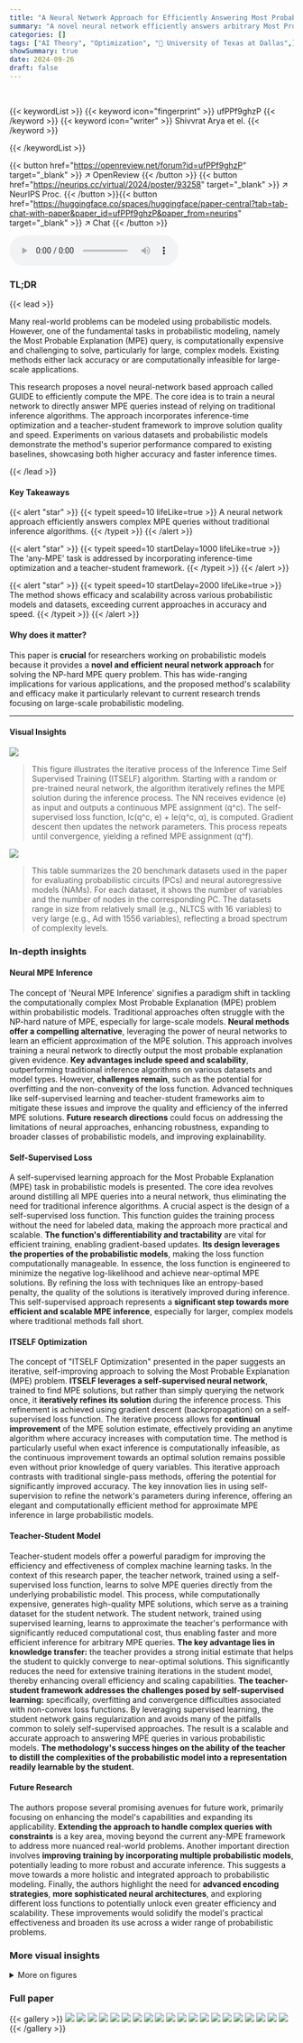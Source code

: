 ```yaml
---
title: "A Neural Network Approach for Efficiently Answering Most Probable Explanation Queries in Probabilistic Models"
summary: "A novel neural network efficiently answers arbitrary Most Probable Explanation (MPE) queries in large probabilistic models, eliminating the need for slow inference algorithms."
categories: []
tags: ["AI Theory", "Optimization", "🏢 University of Texas at Dallas",]
showSummary: true
date: 2024-09-26
draft: false
---
```


<br>

{{< keywordList >}}
{{< keyword icon="fingerprint" >}} ufPPf9ghzP {{< /keyword >}}
{{< keyword icon="writer" >}} Shivvrat Arya et el. {{< /keyword >}}
 
{{< /keywordList >}}

{{< button href="https://openreview.net/forum?id=ufPPf9ghzP" target="_blank" >}}
↗ OpenReview
{{< /button >}}
{{< button href="https://neurips.cc/virtual/2024/poster/93258" target="_blank" >}}
↗ NeurIPS Proc.
{{< /button >}}{{< button href="https://huggingface.co/spaces/huggingface/paper-central?tab=tab-chat-with-paper&paper_id=ufPPf9ghzP&paper_from=neurips" target="_blank" >}}
↗ Chat
{{< /button >}}



<audio controls>
    <source src="https://ai-paper-reviewer.com/ufPPf9ghzP/podcast.wav" type="audio/wav">
    Your browser does not support the audio element.
</audio>


### TL;DR


{{< lead >}}

Many real-world problems can be modeled using probabilistic models. However, one of the fundamental tasks in probabilistic modeling, namely the Most Probable Explanation (MPE) query, is computationally expensive and challenging to solve, particularly for large, complex models.  Existing methods either lack accuracy or are computationally infeasible for large-scale applications.

This research proposes a novel neural-network based approach called GUIDE to efficiently compute the MPE.  The core idea is to train a neural network to directly answer MPE queries instead of relying on traditional inference algorithms. The approach incorporates inference-time optimization and a teacher-student framework to improve solution quality and speed.  Experiments on various datasets and probabilistic models demonstrate the method's superior performance compared to existing baselines, showcasing both higher accuracy and faster inference times.

{{< /lead >}}


#### Key Takeaways

{{< alert "star" >}}
{{< typeit speed=10 lifeLike=true >}} A neural network approach efficiently answers complex MPE queries without traditional inference algorithms. {{< /typeit >}}
{{< /alert >}}

{{< alert "star" >}}
{{< typeit speed=10 startDelay=1000 lifeLike=true >}} The 'any-MPE' task is addressed by incorporating inference-time optimization and a teacher-student framework. {{< /typeit >}}
{{< /alert >}}

{{< alert "star" >}}
{{< typeit speed=10 startDelay=2000 lifeLike=true >}} The method shows efficacy and scalability across various probabilistic models and datasets, exceeding current approaches in accuracy and speed. {{< /typeit >}}
{{< /alert >}}

#### Why does it matter?
This paper is **crucial** for researchers working on probabilistic models because it provides a **novel and efficient neural network approach** for solving the NP-hard MPE query problem. This has wide-ranging implications for various applications, and the proposed method's scalability and efficacy make it particularly relevant to current research trends focusing on large-scale probabilistic modeling.

------
#### Visual Insights



![](https://ai-paper-reviewer.com/ufPPf9ghzP/figures_4_1.jpg)

> This figure illustrates the iterative process of the Inference Time Self Supervised Training (ITSELF) algorithm. Starting with a random or pre-trained neural network, the algorithm iteratively refines the MPE solution during the inference process.  The NN receives evidence (e) as input and outputs a continuous MPE assignment (q^c). The self-supervised loss function, lc(q^c, e) + le(q^c, α), is computed. Gradient descent then updates the network parameters.  This process repeats until convergence, yielding a refined MPE assignment (q^f).





![](https://ai-paper-reviewer.com/ufPPf9ghzP/tables_14_1.jpg)

> This table summarizes the 20 benchmark datasets used in the paper for evaluating probabilistic circuits (PCs) and neural autoregressive models (NAMs).  For each dataset, it shows the number of variables and the number of nodes in the corresponding PC.  The datasets range in size from relatively small (e.g., NLTCS with 16 variables) to very large (e.g., Ad with 1556 variables), reflecting a broad spectrum of complexity levels.





### In-depth insights


#### Neural MPE Inference
The concept of 'Neural MPE Inference' signifies a paradigm shift in tackling the computationally complex Most Probable Explanation (MPE) problem within probabilistic models.  Traditional approaches often struggle with the NP-hard nature of MPE, especially for large-scale models.  **Neural methods offer a compelling alternative**, leveraging the power of neural networks to learn an efficient approximation of the MPE solution.  This approach involves training a neural network to directly output the most probable explanation given evidence.  **Key advantages include speed and scalability**, outperforming traditional inference algorithms on various datasets and model types.  However, **challenges remain**, such as the potential for overfitting and the non-convexity of the loss function.  Advanced techniques like self-supervised learning and teacher-student frameworks aim to mitigate these issues and improve the quality and efficiency of the inferred MPE solutions.  **Future research directions** could focus on addressing the limitations of neural approaches, enhancing robustness, expanding to broader classes of probabilistic models, and improving explainability.

#### Self-Supervised Loss
A self-supervised learning approach for the Most Probable Explanation (MPE) task in probabilistic models is presented.  The core idea revolves around distilling all MPE queries into a neural network, thus eliminating the need for traditional inference algorithms. A crucial aspect is the design of a self-supervised loss function. This function guides the training process without the need for labeled data, making the approach more practical and scalable.  **The function's differentiability and tractability** are vital for efficient training, enabling gradient-based updates.  **Its design leverages the properties of the probabilistic models**, making the loss function computationally manageable.  In essence, the loss function is engineered to minimize the negative log-likelihood and achieve near-optimal MPE solutions.  By refining the loss with techniques like an entropy-based penalty, the quality of the solutions is iteratively improved during inference. This self-supervised approach represents a **significant step towards more efficient and scalable MPE inference**, especially for larger, complex models where traditional methods fall short.

#### ITSELF Optimization
The concept of "ITSELF Optimization" presented in the paper suggests an iterative, self-improving approach to solving the Most Probable Explanation (MPE) problem.  **ITSELF leverages a self-supervised neural network**, trained to find MPE solutions, but rather than simply querying the network once, it **iteratively refines its solution** during the inference process. This refinement is achieved using gradient descent (backpropagation) on a self-supervised loss function.  The iterative process allows for **continual improvement** of the MPE solution estimate, effectively providing an anytime algorithm where accuracy increases with computation time. The method is particularly useful when exact inference is computationally infeasible, as the continuous improvement towards an optimal solution remains possible even without prior knowledge of query variables.  This iterative approach contrasts with traditional single-pass methods, offering the potential for significantly improved accuracy. The key innovation lies in using self-supervision to refine the network's parameters during inference, offering an elegant and computationally efficient method for approximate MPE inference in large probabilistic models.

#### Teacher-Student Model
Teacher-student models offer a powerful paradigm for improving the efficiency and effectiveness of complex machine learning tasks.  In the context of this research paper, the teacher network, trained using a self-supervised loss function, learns to solve MPE queries directly from the underlying probabilistic model. This process, while computationally expensive, generates high-quality MPE solutions, which serve as a training dataset for the student network. The student network, trained using supervised learning, learns to approximate the teacher's performance with significantly reduced computational cost, thus enabling faster and more efficient inference for arbitrary MPE queries.  **The key advantage lies in knowledge transfer:** the teacher provides a strong initial estimate that helps the student to quickly converge to near-optimal solutions. This significantly reduces the need for extensive training iterations in the student model, thereby enhancing overall efficiency and scaling capabilities.  **The teacher-student framework addresses the challenges posed by self-supervised learning:** specifically, overfitting and convergence difficulties associated with non-convex loss functions. By leveraging supervised learning, the student network gains regularization and avoids many of the pitfalls common to solely self-supervised approaches. The result is a scalable and accurate approach to answering MPE queries in various probabilistic models. **The methodology's success hinges on the ability of the teacher to distill the complexities of the probabilistic model into a representation readily learnable by the student.**

#### Future Research
The authors propose several promising avenues for future work, primarily focusing on enhancing the model's capabilities and expanding its applicability.  **Extending the approach to handle complex queries with constraints** is a key area, moving beyond the current any-MPE framework to address more nuanced real-world problems.  Another important direction involves **improving training by incorporating multiple probabilistic models**, potentially leading to more robust and accurate inference.  This suggests a move towards a more holistic and integrated approach to probabilistic modeling.  Finally, the authors highlight the need for **advanced encoding strategies**, **more sophisticated neural architectures**, and exploring different loss functions to potentially unlock even greater efficiency and scalability.  These improvements would solidify the model's practical effectiveness and broaden its use across a wider range of probabilistic problems.


### More visual insights

<details>
<summary>More on figures
</summary>


![](https://ai-paper-reviewer.com/ufPPf9ghzP/figures_7_1.jpg)

> This contingency table summarizes the performance comparison between different MPE methods (MAX, ML, Seq, SSMP, GUIDE, SSMP+ITSELF, GUIDE+ITSELF) across various probabilistic models (PCs, NAMs, PGMs). Each cell (i, j) indicates how often method i outperformed method j in terms of average log-likelihood scores over 120 test datasets.  Darker blue shades signify frequent wins for the row method, while darker red shades indicate more wins for the column method. The results visually demonstrate the effectiveness of the proposed ITSELF inference strategy, particularly when combined with the GUIDE training approach.


![](https://ai-paper-reviewer.com/ufPPf9ghzP/figures_7_2.jpg)

> This figure presents contingency tables that compare the performance of different MPE (Most Probable Explanation) methods across various probabilistic models (PMs). The rows represent different methods, including polynomial-time baselines (MAX, ML, Seq) and the neural network-based methods proposed in the paper (SSMP, GUIDE, SSMP+ITSELF, GUIDE+ITSELF). The columns also represent different methods. Each cell (i, j) in a table shows how often (out of 120) method i outperformed method j based on average log-likelihood scores. A darker shade indicates a higher frequency of method i outperforming method j. The figure contains four sub-figures (a, b, c, d), each focusing on a specific type of probabilistic model: (a) Probabilistic Circuits (PCs), (b) PCs with Hill Climbing, (c) Neural Autoregressive Models (NAMs), and (d) Probabilistic Graphical Models (PGMs).


![](https://ai-paper-reviewer.com/ufPPf9ghzP/figures_7_3.jpg)

> This figure presents a comparison of different methods for solving the Most Probable Explanation (MPE) task across various probabilistic models (PMs).  It shows contingency tables visualizing the frequency with which each method outperforms others in terms of log-likelihood scores. The PMs include Probabilistic Circuits (PCs), Neural Autoregressive Models (NAMs), and Probabilistic Graphical Models (PGMs).  The methods being compared are various baselines along with the proposed methods (SSMP, GUIDE, ITSELF) for solving the MPE problem. Darker blue shades indicate that a given method in a row frequently outperforms the method in the corresponding column, while darker red shades suggest the opposite.


![](https://ai-paper-reviewer.com/ufPPf9ghzP/figures_8_1.jpg)

> This figure presents two heatmaps visualizing the percentage difference in mean log-likelihood scores between the proposed GUIDE + ITSELF method and the MAX baseline across various datasets and query ratios. The top heatmap shows results for Probabilistic Circuits (PCs), while the bottom heatmap shows results for Neural Autoregressive Models (NAMs). Each cell in the heatmaps represents the percentage difference calculated as 100 * (ll_nn - ll_max) / |ll_max|, where ll_nn is the mean log-likelihood score of GUIDE + ITSELF, and ll_max is the mean log-likelihood score of the MAX baseline. Green cells indicate that GUIDE + ITSELF outperforms MAX. Darker shades of green represent larger performance gains.


![](https://ai-paper-reviewer.com/ufPPf9ghzP/figures_8_2.jpg)

> This figure presents two heatmaps visualizing the percentage difference in mean log-likelihood (LL) scores between the proposed GUIDE+ITSELF method and the MAX baseline for Probabilistic Circuits (PCs) and Neural Autoregressive Models (NAMs).  The x-axis represents the query ratio, and the y-axis shows various datasets. Green cells indicate datasets where GUIDE+ITSELF outperforms MAX, while darker shades of green correspond to larger performance gains. The top heatmap displays results for PCs, and the bottom heatmap displays results for NAMs.


![](https://ai-paper-reviewer.com/ufPPf9ghzP/figures_16_1.jpg)

> This figure shows the negative log-likelihood (NLL) loss across different iterations of the ITSELF algorithm for Neural Autoregressive Models (NAMs) on the DNA dataset with a query ratio of 0.5.  Different lines represent different pre-trained models: Random (with and without 1 layer), SSMP (with and without 1 layer), and GUIDE (with and without 1 layer). The left panel displays the overall loss curve for all 1000 iterations. The right panel shows zoomed-in views of the first 200 iterations and the last 200 iterations, highlighting the convergence behavior of different models. The purpose is to demonstrate the impact of different pre-training methods on the performance of ITSELF in refining the MPE solution over time.


![](https://ai-paper-reviewer.com/ufPPf9ghzP/figures_16_2.jpg)

> This figure analyzes the performance of ITSELF (Inference Time Self-Supervised Training) across various pre-trained models for Neural Autoregressive Models (NAMs) on the DNA dataset with a query ratio of 0.9.  It shows how the negative log-likelihood loss changes over 1000 ITSELF iterations.  Different lines represent different pre-training methods: Random (with and without one hidden layer), SSMP (supervised and self-supervised), and GUIDE (teacher-student).  The subplots provide zoomed-in views of the loss curves during the initial and final 200 iterations for better understanding.  The purpose is to demonstrate the effectiveness of different pre-training methods on the convergence behavior and final loss value of ITSELF.


![](https://ai-paper-reviewer.com/ufPPf9ghzP/figures_16_3.jpg)

> This figure visualizes the performance of the ITSELF algorithm across various pre-trained models (random, SSMP, and GUIDE) for Neural Autoregressive Models (NAMs) on the DNA dataset with a query ratio of 0.9.  The main plot shows the negative log-likelihood loss over 1000 iterations of ITSELF. The zoomed-in plots on the right illustrate the convergence behavior in the initial and final 200 iterations.  Different lines represent different model initializations and architectures (LR represents Logistic Regression). The goal is to demonstrate the effect of different pre-training methods on the convergence speed and final loss achieved by ITSELF.


![](https://ai-paper-reviewer.com/ufPPf9ghzP/figures_17_1.jpg)

> This figure displays the negative log-likelihood (NLL) loss values over 1000 iterations of the ITSELF algorithm for different pre-trained models applied to the RCV-1 dataset. The models used are trained with either supervised learning (GUIDE) or self-supervised learning (SSMP) and have 1 or 3 hidden layers. In addition to the models with pre-training, results for the randomly initialized models are also shown.  The plot shows the significant impact of pre-training methods (GUIDE and SSMP) on improving the results of the algorithm's convergence to a lower loss compared to a randomly initialized model.


![](https://ai-paper-reviewer.com/ufPPf9ghzP/figures_17_2.jpg)

> The figure shows the results of applying the ITSELF algorithm (Inference Time Self Supervised Training) on the RCV-1 dataset with a query ratio of 0.5. Different pre-trained models (Random, SSMP, GUIDE) were used as initializations for the network. The x-axis represents the number of iterations, while the y-axis shows the negative log-likelihood (NLL) loss. The plot visually compares the convergence speed and final NLL loss achieved by each model. The zoomed-in plots emphasize the behavior in the early and late stages of training.


![](https://ai-paper-reviewer.com/ufPPf9ghzP/figures_17_3.jpg)

> This figure presents a detailed analysis of the ITSELF (Inference Time Self-Supervised Training) loss across various pre-trained models for Neural Autoregressive Models (NAMs) on the RCV-1 dataset.  The x-axis represents the number of ITSELF iterations, and the y-axis shows the negative log-likelihood (NLL) score.  Different lines represent different pre-training methods (Random, SSMP, GUIDE) combined with different numbers of neural network layers (LR indicating Logistic Regression). The main plot shows the overall loss during ITSELF iterations, while the inset shows the zoomed-in loss at both the beginning and the end of iterations.  This visualization aids in comparing the convergence behaviors and the final loss values achieved by different pre-training methods.


![](https://ai-paper-reviewer.com/ufPPf9ghzP/figures_18_1.jpg)

> This figure illustrates the performance of the ITSELF algorithm across different pre-trained models for Neural Autoregressive Models (NAMs) on the Reuters-52 dataset with a query ratio of 0.9.  The x-axis represents the number of ITSELF iterations, and the y-axis shows the negative log-likelihood (NLL) score. Lower NLL scores indicate better model performance.  The plot shows the loss curves for models initialized randomly (with and without additional layers) and models pre-trained using SSMP and GUIDE (again with and without additional layers).  The zoomed-in plots at the lower right show the loss convergence behaviour in the early and later stages of training.


![](https://ai-paper-reviewer.com/ufPPf9ghzP/figures_18_2.jpg)

> The figure shows the negative log-likelihood loss values over 1000 iterations of the ITSELF algorithm for PCs on the Reuters-52 dataset with a query ratio of 0.9.  Multiple lines represent different model initializations: random initialization with logistic regression (Random, LR), random initialization with varying numbers of neural network hidden layers (Random, NN-1, -2, -3 layers), self-supervised training with logistic regression (SSMP, LR), self-supervised training with varying numbers of neural network hidden layers (SSMP, NN-1, -2, -3 layers), guided iterative dual learning with logistic regression (GUIDE, LR), and guided iterative dual learning with varying numbers of neural network hidden layers (GUIDE, NN-1, -2, -3 layers). The plot helps visualize how different initialization methods affect the convergence speed and final loss achieved by ITSELF.


![](https://ai-paper-reviewer.com/ufPPf9ghzP/figures_18_3.jpg)

> This figure presents a detailed analysis of the ITSELF (Inference Time Self-Supervised Training) loss across various pre-trained models for Probabilistic Circuits (PCs) on the Reuters-52 dataset with a query ratio of 0.9.  The plot displays the negative log-likelihood (NLL) loss over 1000 iterations of ITSELF.  Multiple lines represent different model initializations: Random (with and without layer-wise training), SSMP (Self-Supervised MPE in PCs), and GUIDE (Guided Iterative Dual Learning with Self-supervised Teacher).  The subplots provide zoomed-in views of the initial and final 200 iterations to highlight the convergence behavior of each method.


![](https://ai-paper-reviewer.com/ufPPf9ghzP/figures_19_1.jpg)

> This figure shows the analysis of the ITSELF loss across different pre-trained models for Neural Autoregressive Models (NAMs) on the DNA dataset with a query ratio of 0.5.  The x-axis represents the number of ITSELF iterations, and the y-axis represents the negative log-likelihood (NLL) score.  Lower NLL scores indicate better performance. The plot shows the performance of models initialized with random parameters, SSMP, and GUIDE.  Each model is tested with two different neural network architectures, one with a single hidden layer and another with a single linear layer for comparison.


![](https://ai-paper-reviewer.com/ufPPf9ghzP/figures_19_2.jpg)

> The figure shows the negative log-likelihood loss for different neural network models trained with various initialization methods (random, SSMP, GUIDE) on the DNA dataset with a query ratio of 0.9.  Each line represents a different initialization method and network architecture (LR: Logistic Regression, NN-1 layers: Neural Network with one hidden layer). The x-axis shows the number of ITSELF iterations, while the y-axis shows the loss.  The zoomed-in sections highlight the initial and final phases of training to better visualize the convergence behavior of different models.  The plot demonstrates the efficacy and scalability of the approach using self-supervised loss.


![](https://ai-paper-reviewer.com/ufPPf9ghzP/figures_19_3.jpg)

> The figure shows the analysis of ITSELF loss across various pre-trained models for PCs on the Netflix dataset at a query ratio of 0.9. The x-axis represents the number of iterations, while the y-axis represents the negative log-likelihood (NLL) score. Different colored lines represent the different models trained using various methods such as random initialization, SSMP, and GUIDE, each with and without using 1 layer neural networks. The zoomed in plots for iterations 0-200 and 900-1000 are also shown. The graph helps in comparing performance of different models and training methods based on the convergence speed and loss values.


![](https://ai-paper-reviewer.com/ufPPf9ghzP/figures_20_1.jpg)

> The figure shows the loss curves obtained by applying ITSELF (Inference Time Self-Supervised Training) with different pre-trained models for PCs on the WebKB dataset with a query ratio of 0.1. The pre-trained models used are Random, SSMP, and GUIDE, each with and without an additional hidden layer. The plot shows the negative log-likelihood loss over 1000 iterations. In the zoomed in plots, the loss curves are very close for iterations 900-1000, and GUIDE, LR achieves better performance compared to others.


![](https://ai-paper-reviewer.com/ufPPf9ghzP/figures_20_2.jpg)

> This figure analyzes the performance of the ITSELF algorithm across different pre-trained models (Random, SSMP, and GUIDE) for Neural Autoregressive Models (NAMs) on the WebKB dataset with a query ratio of 0.5.  The x-axis represents the number of ITSELF iterations, and the y-axis shows the negative log-likelihood (NLL) score. Lower NLL scores indicate better model performance. The figure shows that models pre-trained using GUIDE generally converge to a lower loss compared to other models, demonstrating its effectiveness in improving the initialization point for ITSELF.  The zoomed-in plots for both early and later iterations showcase this difference in performance.


![](https://ai-paper-reviewer.com/ufPPf9ghzP/figures_20_3.jpg)

> The figure shows the negative log-likelihood loss values over 1000 ITSELF iterations for PCs on the WebKB dataset with a query ratio of 0.5.  Multiple lines represent different model pre-training methods (Random, SSMP, GUIDE) and whether or not a single or multiple hidden layers were used. The plot allows for a comparison of the convergence speed and final loss values across various initialization strategies.


![](https://ai-paper-reviewer.com/ufPPf9ghzP/figures_21_1.jpg)

> This figure displays the negative log-likelihood loss (NLL) over 1000 iterations of ITSELF for different pre-trained models on the DNA dataset.  The query ratio is 0.5. The models were pre-trained using random initialization, SSMP, and GUIDE, each with different numbers of layers. The subplots provide zoomed-in views on the first 200 and last 200 iterations.  The results showcase the impact of different pre-training methods on the convergence rate and final loss achieved during the ITSELF optimization process.


![](https://ai-paper-reviewer.com/ufPPf9ghzP/figures_21_2.jpg)

> The figure shows the loss curves of ITSELF across various pre-trained models for Neural Autoregressive Models (NAMs) on the DNA dataset at a query ratio of 0.9.  It compares different initialization methods (Random, SSMP, GUIDE) with and without an additional layer in the NN architecture. The plot illustrates the negative log likelihood (NLL) loss over 1000 iterations of ITSELF. The zoomed-in subplots highlight the initial and final 200 iterations of the loss convergence. This allows a detailed analysis of convergence behavior for each initialization strategy and helps understand the effect of the added NN layer on the optimization process.


![](https://ai-paper-reviewer.com/ufPPf9ghzP/figures_21_3.jpg)

> The figure shows the results of applying the ITSELF algorithm to various pre-trained models for Probabilistic Circuits (PCs) on the Audio dataset.  The x-axis represents the number of iterations of the ITSELF algorithm, and the y-axis represents the negative log-likelihood (NLL) score, a measure of model performance. Different lines represent different pre-trained models, each with various numbers of hidden layers and using different training methods (Random, SSMP, GUIDE). The plot helps visualize the convergence behavior of each model during the inference-time optimization process.  The goal is to observe how quickly and effectively each model converges to a low NLL score (indicating improved MPE solution accuracy). The zoomed-in subplots offer greater detail during the initial and final phases of the optimization process.


![](https://ai-paper-reviewer.com/ufPPf9ghzP/figures_22_1.jpg)

> This figure analyzes the performance of the ITSELF algorithm (Inference Time Self-Supervised Training) for PCs on the DNA dataset with a query ratio of 0.5. It compares the loss across different pre-trained models: Random (with and without additional layers), SSMP (Self-Supervised MPE in PCs, with and without additional layers), and GUIDE (Guided Iterative Dual Learning with Self-supervised Teacher, with and without additional layers). The x-axis represents the number of ITSELF iterations, and the y-axis represents the negative log-likelihood (NLL) score. Lower NLL scores indicate better model performance. The figure shows the loss curves for each model, allowing for a comparison of their convergence behavior and final performance.


![](https://ai-paper-reviewer.com/ufPPf9ghzP/figures_22_2.jpg)

> The figure shows the negative log-likelihood loss for different pre-trained models (random, SSMP, and GUIDE) on the Netflix dataset with a query ratio of 0.7. Each line represents a different model architecture and training method. The x-axis represents the number of ITSELF iterations, and the y-axis represents the negative log-likelihood score.  The plot includes zoomed-in views of the loss for both early and late iterations, illustrating the convergence behavior of different initialization strategies. Lower NLL scores are better.


![](https://ai-paper-reviewer.com/ufPPf9ghzP/figures_22_3.jpg)

> The figure shows the Negative Log Likelihood (NLL) scores over 1000 iterations of the ITSELF algorithm for PCs on the Netflix dataset with a query ratio of 0.9.  Different lines represent different model initialization strategies, including random initialization with and without one hidden layer, SSMP (Self-Supervised learning based MMAP solver for PCs) pre-training with and without one hidden layer, and GUIDE (GUided Iterative Dual LEarning with Self-supervised Teacher) pre-training with and without one hidden layer. The plot allows for a comparison of the convergence behavior of different model training methods, and demonstrates how the various initialization methods affect the starting point and speed of convergence of the ITSELF algorithm.


![](https://ai-paper-reviewer.com/ufPPf9ghzP/figures_23_1.jpg)

> The figure shows the negative log-likelihood loss values over 1000 iterations of the ITSELF algorithm for different pre-trained models (random, SSMP, and GUIDE) on the Netflix dataset with a query ratio of 0.9.  The loss values represent the quality of MPE solutions obtained at each iteration using a neural network with one hidden layer. The plot includes zoomed-in sections for the initial and final 200 iterations to show details of the loss convergence behavior. The results highlight how the choice of pre-training affects the loss convergence during the inference optimization process.


![](https://ai-paper-reviewer.com/ufPPf9ghzP/figures_23_2.jpg)

> The figure illustrates the convergence behavior of the ITSELF algorithm across different pre-trained models (Random, SSMP, and GUIDE) for Neural Autoregressive Models (NAMs) on the Netflix dataset with a query ratio of 0.7.  It shows how the negative log-likelihood loss decreases over 1000 iterations.  The different lines represent different model initializations, demonstrating the impact of pre-training on the efficiency and effectiveness of ITSELF.


![](https://ai-paper-reviewer.com/ufPPf9ghzP/figures_23_3.jpg)

> The figure shows the result of applying the ITSELF algorithm for different pre-trained models on the Netflix dataset with a query ratio of 0.9.  The plot illustrates the negative log-likelihood loss across 1000 iterations of the ITSELF optimization.  Different lines represent different model initializations: random with linear regression, random with a neural network of 1 layer, SSMP pre-trained with linear regression, SSMP pre-trained with a neural network of 1 layer, GUIDE pre-trained with linear regression and GUIDE pre-trained with a neural network of 1 layer. The plot shows how the loss converges for each initialization method, with a focus on the difference between self-supervised (SSMP) and teacher-student (GUIDE) pre-training methods.


![](https://ai-paper-reviewer.com/ufPPf9ghzP/figures_24_1.jpg)

> The figure displays the analysis of ITSELF loss across various pre-trained models for Probabilistic Circuits (PCs) on the DNA dataset at a query ratio of 0.1.  It shows the negative log-likelihood (NLL) score plotted against the number of iterations. Multiple lines represent different model initializations (Random, SSMP, GUIDE) and network architectures (LR, 1-3 layers). The plot illustrates how the loss converges over iterations for each model, demonstrating the effectiveness of the ITSELF optimization technique for different model initializations and architectures. A zoomed-in portion provides a clearer view of the loss convergence in the later iterations.


![](https://ai-paper-reviewer.com/ufPPf9ghzP/figures_24_2.jpg)

> The figure shows the analysis of ITSELF loss across various pre-trained models for PCs on the DNA dataset at a query ratio of 0.3.  It displays the negative log-likelihood (NLL) score on the y-axis versus the number of iterations on the x-axis. Multiple lines represent different pre-training methods (Random, SSMP, GUIDE), each with different numbers of layers in the neural network architecture. The plot illustrates how each model's loss decreases over the iterations of ITSELF (Inference Time Self Supervised Training). The zoomed in plots in the right panel show the detailed performance in early and late stages of the ITSELF iterations.


![](https://ai-paper-reviewer.com/ufPPf9ghzP/figures_25_1.jpg)

> This figure displays the negative log-likelihood loss values over 1000 iterations of ITSELF for different pre-trained models on the DNA dataset with a query ratio of 0.5.  The models are categorized by pre-training method (Random, SSMP, GUIDE) and number of layers in the neural network architecture. The plot shows how the loss changes with each iteration of the ITSELF algorithm, indicating the convergence behavior of each model. It demonstrates the impact of pre-training strategies (Random, Self-Supervised, and Teacher-Student) and network architectures on the optimization process of ITSELF.


![](https://ai-paper-reviewer.com/ufPPf9ghzP/figures_25_2.jpg)

> The figure shows the performance of ITSELF (Inference Time Self-Supervised Training) across various pre-trained models for Probabilistic Circuits (PCs) on the DNA dataset with a query ratio of 0.5.  The x-axis represents the number of ITSELF iterations, and the y-axis represents the negative log-likelihood (NLL) score. Lower NLL scores indicate better performance.  The plot compares different initialization methods: random initialization with and without different numbers of hidden layers in the neural network, as well as models pre-trained using SSMP (Self-Supervised MPE for PCs) and GUIDE (Guided Iterative Dual Learning with Self-supervised Teacher). The plot visually demonstrates how the different initialization methods impact the convergence speed and final NLL score achieved by ITSELF during inference.


![](https://ai-paper-reviewer.com/ufPPf9ghzP/figures_25_3.jpg)

> This figure shows the result of applying the ITSELF algorithm to various pre-trained models for Probabilistic Circuits (PCs) on the DNA dataset with a query ratio of 0.9.  The x-axis represents the number of iterations of the ITSELF algorithm, and the y-axis shows the negative log-likelihood (NLL) score, a measure of model accuracy. Different lines represent different pre-training methods (Random, SSMP, GUIDE) and different network architectures (LR, NN with 1-3 layers).  The plots showcase how different initialization strategies impact convergence speed and final loss values.


![](https://ai-paper-reviewer.com/ufPPf9ghzP/figures_26_1.jpg)

> The figure shows the negative log-likelihood loss values over 1000 iterations of the ITSELF algorithm for various pre-trained models on the RCV-1 dataset with a query ratio of 0.1. The models include those initialized randomly (with and without using neural networks with varying numbers of layers), those pre-trained using the SSMP method, and those pre-trained using the GUIDE method.  The plot allows one to visualize and compare the convergence behavior of different initialization strategies in terms of achieving lower loss values (better performance) during the inference process. The zoomed-in plots highlight the convergence behavior during the initial (0-200 iterations) and final (900-1000 iterations) stages of the ITSELF inference process.


![](https://ai-paper-reviewer.com/ufPPf9ghzP/figures_26_2.jpg)

> The figure displays the negative log-likelihood loss across 1000 ITSELF iterations for different pre-trained models on the RCV-1 dataset with a query ratio of 0.3.  Each line represents a different model, showing the convergence of the loss function over time for various initialization strategies (Random, SSMP, GUIDE). The plots are split into three parts, the main plot shows the entire training process; while the smaller plots zoom into the start and end of the training, respectively, illustrating the behavior of the models at various stages of learning.


![](https://ai-paper-reviewer.com/ufPPf9ghzP/figures_26_3.jpg)

> This figure shows the negative log-likelihood loss across iterations of ITSELF for various pre-trained models (Random, SSMP, GUIDE) applied to NAMs on the DNA dataset with a query ratio of 0.5.  The plot demonstrates how the loss changes as the model iteratively refines the MPE solution using inference-time self-supervised training (ITSELF). The different lines represent the performance of different pre-training strategies and network architectures (using linear regression or neural networks with varying numbers of layers).  The zoomed-in sub-plots offer a detailed view of the initial and final iterations, highlighting the convergence behavior of each approach.


![](https://ai-paper-reviewer.com/ufPPf9ghzP/figures_27_1.jpg)

> This figure shows the results of applying the Inference Time Self Supervised Training (ITSELF) algorithm to different pre-trained models for Probabilistic Circuits (PCs) on the DNA dataset.  The x-axis represents the number of ITSELF iterations, and the y-axis shows the negative log-likelihood loss. Different colored lines represent different pre-training methods (random initialization, SSMP, and GUIDE) and different network architectures (varying number of layers). The smaller zoomed plots on the right show the initial and later stages of the loss curves, highlighting convergence trends. This helps illustrate how different pre-training methods impact the speed and efficiency of achieving low loss in the ITSELF optimization.


![](https://ai-paper-reviewer.com/ufPPf9ghzP/figures_27_2.jpg)

> The figure shows the analysis of ITSELF loss across various pre-trained models for PCs on the DNA dataset at a query ratio of 0.9.  The plot shows how the negative log-likelihood (NLL) loss changes over 1000 ITSELF iterations.  The different lines represent different model training methods, such as using random initialization, SSMP (Self-Supervised MPE solver for PCs), and GUIDE (Guided Iterative Dual LEarning with Self-supervised Teacher).  The subplots zoom into the first 200 and last 200 iterations to show details of convergence behavior. The plot provides a visual comparison of different training methods' impact on the MPE task performance, specifically focusing on loss convergence within the ITSELF iterative optimization.


![](https://ai-paper-reviewer.com/ufPPf9ghzP/figures_27_3.jpg)

> This figure presents a detailed analysis of the ITSELF (Inference Time Self-Supervised Training) loss across various pre-trained models for Probabilistic Circuits (PCs) on the Reuters-52 dataset at a query ratio of 0.9.  The plot shows the negative log-likelihood loss (NLL) over 1000 iterations for different model initializations: random initialization with and without different numbers of hidden layers (1,2,3), SSMP (Self-Supervised MPE task) pre-training with different numbers of hidden layers, and GUIDE (Guided Iterative Dual Learning) pre-training with different numbers of hidden layers.  The zoomed-in insets highlight the behavior of the models in the early and later iterations of the training process. This helps in understanding the convergence speed and stability of different methods under various training initializations.


![](https://ai-paper-reviewer.com/ufPPf9ghzP/figures_28_1.jpg)

> This figure displays the negative log-likelihood loss values for different model initialization methods across 1000 ITSELF iterations.  The x-axis represents the number of iterations, and the y-axis shows the negative log-likelihood loss.  The plot shows that the models pre-trained with the proposed GUIDE method tend to converge faster and to lower loss values compared to those initialized randomly or using the SSMP approach. The zoomed-in insets highlight the initial iterations and final convergence behavior for each training method. 


![](https://ai-paper-reviewer.com/ufPPf9ghzP/figures_28_2.jpg)

> The figure shows the Negative Log Likelihood (NLL) scores over 1000 iterations of ITSELF for different pre-trained models on the Reuters-52 dataset with a query ratio of 0.9.  The models include those with random initialization, pre-trained using SSMP (self-supervised learning), and pre-trained using GUIDE (a teacher-student approach).  Different numbers of hidden layers (1, 2, and 3) are also shown for the neural network models. The plot illustrates how the loss converges over time for each model, providing insight into their training and optimization effectiveness.


![](https://ai-paper-reviewer.com/ufPPf9ghzP/figures_28_3.jpg)

> The figure visualizes the performance of the ITSELF algorithm across different pre-trained models for PCs on the Reuters-52 dataset with a query ratio of 0.9.  It shows how the negative log-likelihood loss changes over 1000 iterations of ITSELF, comparing the performance of models initialized randomly, with SSMP (Self-Supervised MPE), and with GUIDE (Guided Iterative Dual Learning).  Different line colors represent models trained with varying numbers of layers (1-3) within the neural network architecture.


![](https://ai-paper-reviewer.com/ufPPf9ghzP/figures_29_1.jpg)

> This figure shows the negative log-likelihood loss for different PC models across 1000 iterations of ITSELF optimization.  The models used include those initialized with various training methods: Random, SSMP, and GUIDE, and each with different numbers of hidden layers (1, 2, or 3). The plot shows the convergence behavior of the models under ITSELF, illustrating how different initialization strategies affect the optimization process and final loss.  The x-axis represents the number of iterations, and the y-axis represents the negative log-likelihood loss. The smaller losses correspond to better solutions.


![](https://ai-paper-reviewer.com/ufPPf9ghzP/figures_29_2.jpg)

> This figure displays the negative log-likelihood loss over 1000 iterations of ITSELF for NAMs on the DNA dataset with a query ratio of 0.5.  Multiple lines represent different model initializations: random initialization with and without a single or multiple hidden layers;  SSMP-trained models (using Self-Supervised learning) with and without multiple layers; GUIDE-trained models (using both Self-Supervised and supervised learning) with and without multiple layers. The plot shows how the loss value changes during the iterative ITSELF optimization process for each initialization method, providing insight into their convergence behavior and the effectiveness of different pre-training strategies.


![](https://ai-paper-reviewer.com/ufPPf9ghzP/figures_29_3.jpg)

> This figure shows the negative log-likelihood (NLL) loss over 1000 iterations of ITSELF for different pre-trained models (random, SSMP, GUIDE) on the DNA dataset with a query ratio of 0.5.  The plot includes subplots showing the first 200 and last 200 iterations for a more detailed view.  The various lines represent different model types, including those trained with one, two, or three hidden layers, as well as those using learning rate reduction.


![](https://ai-paper-reviewer.com/ufPPf9ghzP/figures_30_1.jpg)

> The figure shows the results of the Inference Time Self Supervised Training (ITSELF) algorithm across various pre-trained models on the DNA dataset for Neural Autoregressive Models (NAMs) with a query ratio of 0.5. The x-axis represents the number of iterations and the y-axis represents the negative log-likelihood (NLL) score. The plot shows the training curves of six different models: three models were initialized randomly and trained with the self-supervised loss function; and three others were trained with supervised learning (GUIDE) before performing the self-supervised optimization. For both training methods, three different neural network architectures were considered: one-layer, two-layer, and three-layer models. The results demonstrate the effectiveness of the GUIDE pre-training method. The models pre-trained with GUIDE tend to have lower NLL scores than randomly initialized models, and converge faster to the optimal solution. 


![](https://ai-paper-reviewer.com/ufPPf9ghzP/figures_30_2.jpg)

> The figure shows the result of applying the ITSELF algorithm (Inference Time Self Supervised Training) to various pre-trained models for Neural Autoregressive Models (NAMs) on the Reuters-52 dataset.  The x-axis represents the number of ITSELF iterations, and the y-axis shows the negative log-likelihood (NLL) score.  Lower NLL scores indicate better solutions.  The different lines represent different initialization methods (random, SSMP, and GUIDE) and different NN architectures.  The plot illustrates the convergence of the ITSELF algorithm towards near-optimal MPE solutions from various starting points. The inset plots provide a zoomed-in view of the early and late iterations.


![](https://ai-paper-reviewer.com/ufPPf9ghzP/figures_30_3.jpg)

> This figure displays the negative log-likelihood (NLL) scores over 1000 ITSELF iterations for various pre-trained models on the Netflix dataset with a query ratio of 0.9.  Different lines represent different model training methods (random initialization, SSMP, and GUIDE) with varying numbers of hidden layers. The zoomed-in plots on the right show details of the loss curves for the initial 200 and the final 200 iterations.


![](https://ai-paper-reviewer.com/ufPPf9ghzP/figures_31_1.jpg)

> This figure displays the results of the Inference Time Self Supervised Training (ITSELF) algorithm for Probabilistic Circuits (PCs) on the WebKB dataset with a query ratio of 0.1.  The graph shows the negative log-likelihood loss across various pre-trained models (Random, SSMP, GUIDE) with different numbers of layers in the neural network. The purpose is to compare the loss values across different model initializations (random, SSMP, GUIDE) and different network architectures to demonstrate the efficacy of the ITSELF algorithm in converging to a near-optimal solution regardless of the initialization.  The zoomed-in portions provide more detail on initial and later stages of the optimization.


![](https://ai-paper-reviewer.com/ufPPf9ghzP/figures_31_2.jpg)

> This figure presents the results of the Inference Time Self Supervised Training (ITSELF) algorithm across various pre-trained models for Probabilistic Circuits (PCs) on the WebKB dataset, specifically focusing on a query ratio of 0.5. The plot shows the negative log-likelihood (NLL) loss against the number of iterations.  Different lines represent different model initialization strategies (random, SSMP, and GUIDE) with varying numbers of hidden layers (1, 2, or 3). The figure helps to compare the convergence speed and final loss achieved by these different initialization strategies and network architectures.  The zoomed-in plots (lower panels) provide a detailed look at the loss convergence during the early and later stages of the ITSELF process.


![](https://ai-paper-reviewer.com/ufPPf9ghzP/figures_31_3.jpg)

> This figure shows the negative log-likelihood loss across different training methods (Random, SSMP, GUIDE) and network architectures (LR, NN with 1, 2, or 3 layers) for PCs on the WebKB dataset at a query ratio of 0.1, using the ITSELF algorithm. The main plot displays the loss over 1000 iterations. The subplots provide a zoomed-in view of the first 200 and last 200 iterations, highlighting convergence behavior and loss stability for various models.


![](https://ai-paper-reviewer.com/ufPPf9ghzP/figures_32_1.jpg)

> The figure shows the negative log-likelihood loss values over 1000 iterations of the ITSELF algorithm for PCs on the WebKB dataset with a query ratio of 0.1. Different pre-trained models are used for initialization, namely, models trained with random initialization, SSMP, and GUIDE. Each model uses different numbers of hidden layers in its architecture. The plot clearly illustrates that the GUIDE pre-trained models consistently converge to lower loss values than others, demonstrating their superior performance in this specific scenario.


![](https://ai-paper-reviewer.com/ufPPf9ghzP/figures_32_2.jpg)

> This figure shows the results of the ITSELF algorithm, which iteratively refines the MPE solution during inference, for PCs on the Reuters-52 dataset with a query ratio of 0.9.  The plot displays the negative log likelihood loss across different training methods (Random, SSMP, GUIDE) and network architectures (LR, 1-3 hidden layers) over 1000 iterations. The zoomed-in subplots show the initial and final convergence behavior.  The figure demonstrates the different convergence rates and final loss values across methods highlighting the effect of pre-training and network architecture.


![](https://ai-paper-reviewer.com/ufPPf9ghzP/figures_32_3.jpg)

> The figure shows the results of the ITSELF algorithm (Inference Time Self-Supervised Training) applied to Neural Autoregressive Models (NAMs) on the DNA dataset with a query ratio of 0.5. The x-axis represents the number of iterations of the ITSELF algorithm, and the y-axis represents the negative log-likelihood (NLL) score.  Different colored lines represent various pre-trained models (Random, SSMP, and GUIDE) with different numbers of layers in the neural network architecture.  The zoomed-in plots show the convergence details during the initial and final stages of ITSELF's optimization.


![](https://ai-paper-reviewer.com/ufPPf9ghzP/figures_33_1.jpg)

> This figure displays the results of the Inference Time Self Supervised Training (ITSELF) algorithm's performance across different pre-trained models for Neural Autoregressive Models (NAMs) on the DNA dataset with a query ratio of 0.5.  The graph shows how the negative log likelihood (NLL) score changes over 1000 iterations of the ITSELF algorithm. The different lines represent different pre-training methods: random initialization with linear and 1-3 hidden layers, SSMP (Self-Supervised MPE) pre-training with linear and 1-3 hidden layers, and GUIDE pre-training with linear and 1-3 hidden layers.  The zoomed-in plots highlight the performance in the first and last 200 iterations, revealing convergence patterns and differences among methods.


![](https://ai-paper-reviewer.com/ufPPf9ghzP/figures_33_2.jpg)

> The figure shows the result of applying the ITSELF algorithm to Neural Autoregressive Models (NAMs) on the DNA dataset with a query ratio of 0.5.  Different initialization methods are compared: random initialization with different numbers of layers in the neural network, SSMP (Self-Supervised MPE), and GUIDE (Guided Iterative Dual Learning).  The plot shows the negative log likelihood (NLL) score over 1000 iterations of the ITSELF algorithm.  The zoomed in sections highlight the behaviour during the initial and final iterations.


![](https://ai-paper-reviewer.com/ufPPf9ghzP/figures_33_3.jpg)

> This figure shows the negative log-likelihood loss values for different pre-trained models (Random, SSMP, GUIDE) using various architectures (LR, NN with 1, 2, and 3 layers) during the ITSELF optimization process on the Reuters-52 dataset. The x-axis represents the number of iterations, and the y-axis shows the loss value.  The plot illustrates how the loss changes over iterations for different initialization methods and network complexities, allowing for comparison of convergence speed and final loss.


![](https://ai-paper-reviewer.com/ufPPf9ghzP/figures_34_1.jpg)

> The figure shows the negative log-likelihood loss values over 1000 iterations of ITSELF for PCs on the Audio dataset with a query ratio of 0.7.  Multiple lines represent different initialization strategies: random initialization with different numbers of layers in the neural network, SSMP (Self-Supervised MPE) initialization with various layer counts, and GUIDE (Guided Iterative Dual Learning with Self-Supervised Teacher) initialization with different layer counts.  The plot helps to illustrate the convergence behavior of ITSELF under different initialization schemes and layer depths. The subplots zoom in on the initial and final 200 iterations for a more detailed analysis of convergence patterns.


![](https://ai-paper-reviewer.com/ufPPf9ghzP/figures_34_2.jpg)

> This figure displays the negative log-likelihood loss across various pre-trained models for probabilistic circuits (PCs) on the Netflix dataset at a query ratio of 0.3.  The x-axis represents the number of ITSELF iterations, and the y-axis represents the negative log-likelihood loss. The plot shows the loss curves for different initialization methods: Random (with different numbers of layers), SSMP, and GUIDE. Each line represents a different model configuration.  The subplots offer a zoomed-in view of the loss during initial and final iterations of ITSELF.


![](https://ai-paper-reviewer.com/ufPPf9ghzP/figures_34_3.jpg)

> The figure shows the Negative Log Likelihood (NLL) loss for different PC models trained with various methods (random, SSMP, GUIDE) over 1000 ITSELF iterations. The plot displays the NLL loss for different models with 1,2, and 3 layers.  It illustrates how the choice of pre-training method and network architecture impacts the convergence of the ITSELF algorithm.  A zoomed-in view of the initial and final 200 iterations is also provided for a more detailed analysis.


![](https://ai-paper-reviewer.com/ufPPf9ghzP/figures_35_1.jpg)

> This figure shows the analysis of the ITSELF loss across different pre-trained models for probabilistic circuits (PCs) on the Netflix dataset with a query ratio of 0.3.  The x-axis represents the number of ITSELF iterations, and the y-axis shows the negative log-likelihood (NLL) score. Multiple lines are shown, each representing a different model initialization (random, SSMP, and GUIDE), and different numbers of layers in the neural network architecture. The zoomed-in plots show the initial and final portions of the curves to better illustrate the convergence behavior of the various models.  The figure illustrates that models pre-trained with the GUIDE approach generally converge to lower loss values more quickly than those initialized with the SSMP or randomly initialized methods. This showcases the effectiveness of the proposed two-phase pre-training strategy of GUIDE.


![](https://ai-paper-reviewer.com/ufPPf9ghzP/figures_35_2.jpg)

> This figure shows the negative log-likelihood loss values over 1000 iterations of the ITSELF algorithm for different pre-trained models (random initialization, SSMP, and GUIDE) on the Reuters-52 dataset with a query ratio of 0.7.  The plots show the impact of different pre-training methods on the convergence speed and final loss value of the ITSELF algorithm.  Each line represents a different model, and the plot helps to understand the benefits of the GUIDE pre-training method compared to other approaches.


![](https://ai-paper-reviewer.com/ufPPf9ghzP/figures_35_3.jpg)

> This figure shows the negative log-likelihood loss over 1000 iterations of ITSELF for various pre-trained models (random initialization, SSMP, GUIDE) and different neural network architectures (LR, NN with 1, 2 and 3 layers). The results are for the Reuters-52 dataset with a query ratio of 0.9.  The plot shows how the loss changes iteratively during inference time using the ITSELF algorithm for different pre-training techniques and model complexities. It allows to compare the efficacy of different model initializations and architectures in solving the MPE task within this specific dataset and query ratio.


![](https://ai-paper-reviewer.com/ufPPf9ghzP/figures_36_1.jpg)

> The figure shows the analysis of the ITSELF loss across various pre-trained models for Neural Autoregressive Models (NAMs) on the DNA dataset at a query ratio of 0.5.  It compares different initialization methods (Random, SSMP, and GUIDE) using both LR (logistic regression) and NN (neural network) architectures with varying numbers of layers. The x-axis represents the number of iterations, and the y-axis represents the negative log likelihood (NLL) score, which is a measure of the model's performance.  The plots show how the loss changes over multiple iterations, indicating how the different initialization methods affect the convergence and final performance of the ITSELF algorithm.


![](https://ai-paper-reviewer.com/ufPPf9ghzP/figures_36_2.jpg)

> The figure shows the negative log-likelihood loss over 1000 iterations of ITSELF for various pre-trained models on the Netflix dataset with a query ratio of 0.3. The pre-trained models include those initialized randomly, using the SSMP method, and using the GUIDE method.  Each model is evaluated with different numbers of hidden layers (1, 2, or 3). The plot shows that models pre-trained with GUIDE generally have a better starting point (lower loss) for ITSELF compared to the other methods.


![](https://ai-paper-reviewer.com/ufPPf9ghzP/figures_36_3.jpg)

> This figure presents a detailed analysis of the ITSELF (Inference Time Self Supervised Training) algorithm's performance across various pre-trained models for Probabilistic Circuits (PCs) on the Netflix dataset, specifically focusing on a query ratio of 0.5. The x-axis represents the number of iterations of the ITSELF algorithm, and the y-axis shows the negative log-likelihood (NLL) score, a measure of model performance.  Different colored lines represent different model types and pre-training methods including those using Random initialization, SSMP (Self-Supervised MPE), and GUIDE (Guided Iterative Dual Learning). The zoomed-in views provide finer-grained insights into early and late stages of the optimization process. The figure helps to illustrate the convergence behavior of ITSELF under various initialization techniques and model architectures.


![](https://ai-paper-reviewer.com/ufPPf9ghzP/figures_37_1.jpg)

> The figure shows the analysis of ITSELF loss across various pre-trained models for Neural Autoregressive Models (NAMs) on the WebKB dataset at a query ratio of 0.7.  The graph plots the negative log-likelihood loss (NLL) against the number of ITSELF iterations. Different lines represent different pre-training methods (Random, SSMP, GUIDE) and different neural network architectures (LR - linear regression, NN - neural networks with varying numbers of layers). The zoomed-in subplots on the right allow for a clearer view of early and late stages of ITSELF optimization.


![](https://ai-paper-reviewer.com/ufPPf9ghzP/figures_38_1.jpg)

> The figure shows the analysis of the ITSELF loss across various pre-trained models for PGMs on the grid40x40.f10.wrap dataset at a query ratio of 0.7.  The main plot displays the negative log-likelihood loss over 1000 iterations, comparing different initialization methods (Random, SSMP, GUIDE) and network architectures (LR, NN-1 layers).  The insets provide a zoomed-in view of the first 200 and last 200 iterations to highlight early and late convergence behavior.  Each line represents a different model configuration, demonstrating how initialization and architecture impact training performance.


![](https://ai-paper-reviewer.com/ufPPf9ghzP/figures_38_2.jpg)

> This figure shows the negative log-likelihood loss for different models trained with different methods (Random, SSMP, GUIDE) across 1000 iterations of ITSELF. The results are presented for a specific dataset (grid40x40.f10.wrap) and query ratio (0.9). The figure helps to understand the convergence behavior of different models during inference time optimization using self-supervised loss. The zoomed-in plots shows the initial and final 200 iterations more clearly. 


![](https://ai-paper-reviewer.com/ufPPf9ghzP/figures_39_1.jpg)

> This figure displays the negative log-likelihood loss over 1000 iterations of the ITSELF algorithm.  Six different models are compared, each initialized with one of three different pre-training methods (Random, SSMP, GUIDE) combined with either a logistic regression layer or a 1-layer neural network. The plot shows that models pre-trained using the GUIDE method generally have a better starting point and converge to a lower loss compared to the other models.


![](https://ai-paper-reviewer.com/ufPPf9ghzP/figures_39_2.jpg)

> This figure displays the negative log-likelihood (NLL) loss over 1000 iterations of the ITSELF algorithm for various pre-trained models on the grid40x40.f15.wrap dataset of PGMs, at a query ratio of 0.7.  The plot shows the convergence of the loss over time.  The different lines represent different model initializations (random, SSMP, and GUIDE) and different network architectures (LR and NN with 1 hidden layer). The zoomed-in subplots show the first 200 and last 200 iterations for better visualization of the convergence behavior.


![](https://ai-paper-reviewer.com/ufPPf9ghzP/figures_39_3.jpg)

> This figure displays the negative log-likelihood loss over 1000 iterations of ITSELF for different pre-trained models (Random, SSMP, GUIDE) on a PGM dataset (grid40x40.f15.wrap) with a query ratio of 0.9.  Each line represents a different model with either a linear regression (LR) or a neural network with one hidden layer (NN-1 layers). The plot shows the model's convergence progress toward the minimum loss value.


![](https://ai-paper-reviewer.com/ufPPf9ghzP/figures_40_1.jpg)

> The figure shows the negative log-likelihood loss for various pre-trained models for PGMs (probabilistic graphical models) on the grid40x40.f2.wrap dataset at a query ratio of 0.5 using the ITSELF (Inference Time Self Supervised Training) method. The x-axis represents the number of iterations and the y-axis shows the negative log-likelihood loss score. Different colors represent different models: Random with linear regression (LR), Random with neural networks (NN) of 1, 2, and 3 layers, SSMP (Self-Supervised Neural Network Approximator for MPE) with LR and NN, and GUIDE (Guided Iterative Dual LEarning with Self-supervised Teacher) with LR and NN. The smaller subplots on the right show a zoomed-in view of the loss curves at the beginning (0-200 iterations) and end (900-1000 iterations) of training. The plot demonstrates the performance of different pre-training methods combined with ITSELF during inference, showcasing the advantages of the proposed methods.


![](https://ai-paper-reviewer.com/ufPPf9ghzP/figures_40_2.jpg)

> This figure shows the negative log-likelihood (NLL) loss over 1000 ITSELF iterations for various pre-trained models on the grid40x40.f2.wrap dataset with a query ratio of 0.5.  The plot compares models initialized randomly (with and without a single hidden layer) and pre-trained using SSMP and GUIDE (again, both with and without a single hidden layer). The zoomed-in plots on the right show the initial and final 200 iterations, respectively, highlighting the convergence behavior and the differences in initial loss among different model training methods.


![](https://ai-paper-reviewer.com/ufPPf9ghzP/figures_40_3.jpg)

> The figure shows the performance of the ITSELF algorithm for solving the Most Probable Explanation (MPE) query on a probabilistic graphical model (PGM) dataset. The x-axis represents the number of ITSELF iterations, and the y-axis represents the negative log-likelihood (NLL) score. Different lines represent different pre-trained models: Random, SSMP, and GUIDE, each with and without additional neural network layers.  The plot shows how the loss (and thus the quality of the MPE solution) changes with more iterations for each model.  The inset plots provide close-ups of the early and later stages of training to better show the details of convergence behavior.


![](https://ai-paper-reviewer.com/ufPPf9ghzP/figures_41_1.jpg)

> The figure shows the negative log-likelihood loss across different iterations of ITSELF algorithm for PGMs on the grid40x40.f15.wrap dataset at a query ratio of 0.5.  Different lines represent various pre-trained models (Random, SSMP, GUIDE) with different numbers of layers. The plot shows the convergence behavior of the loss function for each model during the inference process. It helps to understand the efficacy and convergence speed of various models.


![](https://ai-paper-reviewer.com/ufPPf9ghzP/figures_41_2.jpg)

> The figure shows the negative log-likelihood loss during the ITSELF (Inference Time Self-Supervised Training) process for different pre-trained models on a Probabilistic Graphical Model (PGM) dataset.  The x-axis represents the number of ITSELF iterations, and the y-axis shows the negative log-likelihood loss. Different colored lines represent different model pre-training methods (Random, SSMP, GUIDE) and network architectures (LR - linear regression, 1 layer neural network). The inset shows a zoomed-in view of the convergence phase, highlighting the differences in the final loss achieved by various models. The main plot shows how quickly each pre-training method converges to a minimum loss value.


![](https://ai-paper-reviewer.com/ufPPf9ghzP/figures_41_3.jpg)

> The figure shows the negative log-likelihood loss across different iterations for various pre-trained models of Probabilistic Graphical Models (PGMs) on the grid40x40.f15.wrap dataset at a query ratio of 0.9. The x-axis represents the number of iterations, and the y-axis represents the negative log-likelihood (NLL) loss. Different colored lines represent different pre-trained models, allowing for a comparison of their performance in minimizing the loss.  The zoomed in plots show the details of the convergence behavior. 


![](https://ai-paper-reviewer.com/ufPPf9ghzP/figures_42_1.jpg)

> The figure is a heatmap visualizing inference time for MADE models across various datasets and different inference approaches (HC, SSMP, GUIDE, SSMP+ITSELF, GUIDE+ITSELF).  Lighter colors represent faster inference times. The heatmap allows for a quick comparison of inference speed between different methods on different datasets, illustrating the impact of each technique on computational efficiency.


![](https://ai-paper-reviewer.com/ufPPf9ghzP/figures_42_2.jpg)

> This heatmap visualizes the inference times of different methods for MADE models across various datasets.  Each cell represents the inference time in microseconds on a logarithmic scale. The color intensity corresponds to inference time, with lighter colors representing faster inference. The heatmap allows for a quick comparison of the relative speeds of different approaches.


![](https://ai-paper-reviewer.com/ufPPf9ghzP/figures_43_1.jpg)

> This heatmap visualizes the inference times for different probabilistic graphical models (PGMs) using various approaches. The rows represent four different PGM datasets (grid40x40.f2, grid40x40.f5, grid40x40.f10, and grid40x40.f15), and the columns represent five different inference methods: AOBB, SSMP, GUIDE, SSMP+ITSELF, and GUIDE+ITSELF. Each cell's color intensity indicates the log of the inference time in microseconds, with lighter colors representing faster inference times. This figure allows for a quick comparison of the relative efficiency of different methods across various PGM datasets.


![](https://ai-paper-reviewer.com/ufPPf9ghzP/figures_44_1.jpg)

> This figure displays the mean log-likelihood scores for different methods on the NLTCS dataset for Neural Autoregressive Models (NAMs).  Each bar represents the average log-likelihood score for a specific method (HC, SSMP, GUIDE, SSMP+ITSELF, and GUIDE+ITSELF), with error bars indicating the standard deviation.  The query ratio varies across the columns (0.5, 0.7, 0.8, 0.9). Higher scores indicate better performance.


![](https://ai-paper-reviewer.com/ufPPf9ghzP/figures_45_1.jpg)

> This figure displays the mean log-likelihood scores for different methods (HC, SSMP, GUIDE, SSMP+ITSELF, GUIDE+ITSELF) across various query ratios (0.5, 0.7, 0.8, 0.9) for the NLTCS dataset using Neural Autoregressive Models (NAMs).  Error bars represent the standard deviation.  Higher scores indicate better performance, showing the effectiveness of the ITSELF optimization and the GUIDE pre-training method.


![](https://ai-paper-reviewer.com/ufPPf9ghzP/figures_45_2.jpg)

> This figure displays the performance of different methods for solving the Most Probable Explanation (MPE) task on the NLTCS dataset using Neural Autoregressive Models (NAMs). Each bar represents the mean log-likelihood score (+/- standard deviation) for a given method across various query ratios.  Higher scores indicate better performance. The methods compared are Hill Climbing (HC), SSMP, GUIDE, SSMP + ITSELF, and GUIDE + ITSELF.


![](https://ai-paper-reviewer.com/ufPPf9ghzP/figures_45_3.jpg)

> This figure presents two heatmaps visualizing the percentage difference in mean log-likelihood (LL) scores between the proposed GUIDE + ITSELF method and a baseline method (MAX for PCs, HC for NAMs).  The heatmaps effectively showcase the performance gains of the proposed approach across various datasets and query ratios. Green cells indicate superior performance of GUIDE + ITSELF, while darker shades represent a larger percentage difference, highlighting the impact of increasing problem complexity.


![](https://ai-paper-reviewer.com/ufPPf9ghzP/figures_46_1.jpg)

> This figure displays the log-likelihood scores for different methods (HC, SSMP, GUIDE, SSMP+ITSELF, GUIDE+ITSELF) on the NLTCS dataset for Neural Autoregressive Models (NAMs). The x-axis represents different query ratios, and the y-axis represents the mean log-likelihood score. Error bars indicate standard deviation.  Higher scores indicate better performance, showing the relative effectiveness of each method at various query ratios.


![](https://ai-paper-reviewer.com/ufPPf9ghzP/figures_46_2.jpg)

> This figure displays the mean log-likelihood scores for different methods (HC, SSMP, GUIDE, SSMP + ITSELF, GUIDE + ITSELF) on the NLTCS dataset for Neural Autoregressive Models (NAMs).  The x-axis represents different query ratios (the fraction of variables considered as query variables), and each bar represents the average log-likelihood score for a given method. Error bars show the standard deviations. Higher scores indicate better performance, reflecting the effectiveness of the proposed methods (GUIDE, ITSELF) in maximizing log-likelihood compared to baselines (HC, SSMP).


![](https://ai-paper-reviewer.com/ufPPf9ghzP/figures_46_3.jpg)

> This figure presents a comparison of log-likelihood scores for different methods (HC, SSMP, GUIDE, SSMP+ITSELF, GUIDE+ITSELF) on the NLTCS dataset for Neural Autoregressive Models (NAMs).  The scores are shown for various query ratios (0.5, 0.7, 0.8, and 0.9), allowing for a comprehensive analysis of the performance of each method across different query sizes. Higher scores indicate better performance.


![](https://ai-paper-reviewer.com/ufPPf9ghzP/figures_47_1.jpg)

> This figure presents heatmaps visualizing the percentage difference in mean log-likelihood (LL) scores between the proposed GUIDE+ITSELF method and the MAX baseline for Probabilistic Circuits (PCs) and Neural Autoregressive Models (NAMs).  The y-axis represents datasets categorized by variable count, and the x-axis shows the query ratio. Each cell's color intensity indicates the percentage difference in mean LL scores, with green shades indicating superiority of the proposed method and darker shades representing larger differences.  The top heatmap shows the results for PCs, and the bottom heatmap shows the results for NAMs. The figure helps to visually compare the performance of the two methods across different datasets and query ratios.


![](https://ai-paper-reviewer.com/ufPPf9ghzP/figures_47_2.jpg)

> The figure is a heatmap showing inference time for MADE models across various datasets and query ratios. Different neural network training methods (SSMP, GUIDE, and their combinations with ITSELF) are compared to baselines (HC). Lighter colors represent faster inference times.


![](https://ai-paper-reviewer.com/ufPPf9ghzP/figures_47_3.jpg)

> This figure presents a comparison of different MPE (Most Probable Explanation) methods across various probabilistic models (PMs).  The results are displayed in four contingency tables, one each for Probabilistic Circuits (PCs), PCs with hill climbing initialization, Neural Autoregressive Models (NAMs), and Probabilistic Graphical Models (PGMs). Each cell (i,j) in a table shows how many times method i outperformed method j across the 120 tests conducted for each PM. Darker blue shades indicate that method i (rows) consistently outperformed method j (columns). Darker red shades suggest the opposite, and lighter shades show that methods performed similarly.  This visualization helps to understand the relative performance of different approaches for solving the MPE task across various models.


![](https://ai-paper-reviewer.com/ufPPf9ghzP/figures_48_1.jpg)

> This figure displays the mean log-likelihood scores achieved by different methods (HC, SSMP, GUIDE, SSMP + ITSELF, GUIDE + ITSELF) on the NLTCS dataset for Neural Autoregressive Models (NAMs).  The scores are shown for various query ratios (0.5, 0.7, 0.8, and 0.9), illustrating the impact of different training and inference strategies on the model's performance.  Higher scores represent better performance.


![](https://ai-paper-reviewer.com/ufPPf9ghzP/figures_48_2.jpg)

> This figure displays the mean log-likelihood scores achieved by different methods on the NLTCS dataset for Neural Autoregressive Models (NAMs).  Each group of bars represents a different query ratio (0.5, 0.7, 0.8, 0.9). The bars themselves show the average log-likelihood scores for each method (HC, SSMP, GUIDE, SSMP+ITSELF, GUIDE+ITSELF).  Error bars represent the standard deviation.  Higher scores indicate better performance, reflecting the effectiveness of the ITSELF (Inference Time Self-Supervised Training) optimization within the GUIDE (Guided Iterative Dual Learning with Self-Supervised Teacher) and SSMP (Self-Supervised Neural Network Approximator for any-MPE) methods.


![](https://ai-paper-reviewer.com/ufPPf9ghzP/figures_48_3.jpg)

> This figure displays the log-likelihood scores for different methods (HC, SSMP, GUIDE, SSMP + ITSELF, GUIDE + ITSELF) on the NLTCS dataset for Neural Autoregressive Models (NAMs).  Each bar represents the average log-likelihood score for a particular method across different query ratios (0.5, 0.7, 0.8, 0.9). The error bars indicate the standard deviation.  Higher scores represent better performance, indicating the effectiveness of each method in accurately predicting the most probable explanation (MPE).


![](https://ai-paper-reviewer.com/ufPPf9ghzP/figures_49_1.jpg)

> This figure displays the mean log-likelihood scores achieved by different methods (HC, SSMP, GUIDE, SSMP+ITSELF, GUIDE+ITSELF) for the NLTCS dataset across various query ratios. Each bar represents the mean score, and error bars show the standard deviation. Higher scores indicate better performance, reflecting the effectiveness of the proposed methods in accurately predicting the most likely assignment of query variables given the evidence. The figure demonstrates the improvements achieved by incorporating ITSELF inference time optimization and GUIDE two-phase pre-training strategies.


![](https://ai-paper-reviewer.com/ufPPf9ghzP/figures_49_2.jpg)

> This figure displays the mean log-likelihood scores for different methods (HC, SSMP, GUIDE, SSMP+ITSELF, GUIDE+ITSELF) across various query ratios (0.5, 0.7, 0.8, 0.9) for the NLTCS dataset using Neural Autoregressive Models (NAMs). Each bar represents the mean score for a given method and query ratio, with error bars indicating the standard deviation.  Higher scores represent better performance. The figure helps to visually compare the effectiveness of the proposed ITSELF and GUIDE methods against traditional baselines (HC, SSMP) for improving MPE inference accuracy.


![](https://ai-paper-reviewer.com/ufPPf9ghzP/figures_49_3.jpg)

> This figure presents two heatmaps that visualize the percentage differences in mean log-likelihood scores between the GUIDE+ITSELF method and the MAX baseline for Probabilistic Circuits (PCs) and Neural Autoregressive Models (NAMs). Each heatmap shows how the performance difference varies across different datasets and query ratios. A green cell indicates that the GUIDE+ITSELF method outperforms the MAX baseline, and a darker shade of green indicates a greater performance difference. 


![](https://ai-paper-reviewer.com/ufPPf9ghzP/figures_50_1.jpg)

> This figure displays the mean log-likelihood scores achieved by different methods (HC, SSMP, GUIDE, SSMP+ITSELF, GUIDE+ITSELF) for the NLTCS dataset across various query ratios (0.5, 0.7, 0.8, 0.9).  The bars represent the mean scores, with error bars indicating the standard deviation.  Higher scores indicate better performance, reflecting the accuracy of each method in predicting the most probable explanation (MPE).


![](https://ai-paper-reviewer.com/ufPPf9ghzP/figures_50_2.jpg)

> This figure presents a bar chart comparing the performance of different methods (HC, SSMP, GUIDE, SSMP+ITSELF, GUIDE+ITSELF) for solving the Most Probable Explanation (MPE) task on the NLTCS dataset using Neural Autoregressive Models (NAMs).  Each bar represents the average log-likelihood score for a specific method, with error bars showing the standard deviation.  Higher scores indicate better performance. The chart is divided into sections based on different query ratios (0.5, 0.7, 0.8, 0.9). This figure visually demonstrates the relative effectiveness of the different MPE solution methods across varying query ratios, particularly highlighting the improvement achieved by incorporating the ITSELF optimization technique within the GUIDE training framework.


![](https://ai-paper-reviewer.com/ufPPf9ghzP/figures_50_3.jpg)

> This figure displays the log-likelihood scores for different methods (HC, SSMP, GUIDE, SSMP + ITSELF, GUIDE + ITSELF) across various query ratios (0.5, 0.7, 0.8, 0.9) on the NLTCS dataset for Neural Autoregressive Models (NAMs).  Each bar represents the average log-likelihood, with error bars showing the standard deviation.  Higher scores indicate better performance, signifying the effectiveness of each method in accurately predicting the most probable explanation (MPE). The plot highlights how the proposed methods (GUIDE and GUIDE + ITSELF) generally outperform other baselines.


![](https://ai-paper-reviewer.com/ufPPf9ghzP/figures_51_1.jpg)

> This figure presents two heatmaps visualizing the percentage difference in mean log-likelihood (LL) scores between the GUIDE+ITSELF method and the MAX approximation method (top heatmap for PCs and bottom heatmap for NAMs). The x-axis represents the query ratio, while the y-axis shows different datasets. Green cells indicate that GUIDE+ITSELF outperforms MAX, with darker shades representing larger differences.  This highlights the superior performance of the proposed method, especially as the dataset size or query complexity increases.


![](https://ai-paper-reviewer.com/ufPPf9ghzP/figures_51_2.jpg)

> This figure presents contingency tables that compare the performance of various MPE (Most Probable Explanation) methods across different probabilistic models (PMs): Probabilistic Circuits (PCs), Neural Autoregressive Models (NAMs), and Probabilistic Graphical Models (PGMs). Each cell (i, j) in a table shows how often method i outperformed method j across 120 test datasets (for PCs), 80 test datasets (for NAMs), and 16 datasets (for PGMs) using different query ratios. The color intensity indicates the frequency of one method outperforming another.  Darker blue means method i frequently outperforms method j, while darker red indicates the opposite. The tables visually summarize the relative strengths and weaknesses of each method across different models and query ratios.


![](https://ai-paper-reviewer.com/ufPPf9ghzP/figures_51_3.jpg)

> This figure displays the mean log-likelihood scores achieved by different methods (HC, SSMP, GUIDE, SSMP+ITSELF, GUIDE+ITSELF) on the NLTCS dataset for Neural Autoregressive Models (NAMs).  The x-axis represents different query ratios, and the y-axis shows the mean log-likelihood score. Error bars indicate the standard deviation. Higher scores suggest better performance, reflecting the effectiveness of the proposed ITSELF and GUIDE methods compared to baselines.


![](https://ai-paper-reviewer.com/ufPPf9ghzP/figures_52_1.jpg)

> This figure displays the mean log-likelihood scores achieved by different methods (MAX, ML, Seq, SSMP, GUIDE, SSMP + ITSELF, GUIDE + ITSELF) across various query ratios (0.1, 0.3, 0.5, 0.7, 0.8, 0.9) on the Audio dataset using Probabilistic Circuits (PCs). The error bars represent the standard deviation. Higher scores represent better performance.  The figure helps in comparing the effectiveness of different approaches in achieving high log-likelihood scores for MPE inference using PCs on this specific dataset.


![](https://ai-paper-reviewer.com/ufPPf9ghzP/figures_52_2.jpg)

> This figure compares the log-likelihood scores across different methods (MAX, ML, Seq, SSMP, GUIDE, SSMP+ITSELF, GUIDE+ITSELF) for the NLTCS dataset at various query ratios (0.1 to 0.9). Each bar represents the mean log-likelihood score with error bars showing the standard deviation. Higher scores represent better performance, indicating the effectiveness of the different approaches for PCs.


![](https://ai-paper-reviewer.com/ufPPf9ghzP/figures_52_3.jpg)

> This figure presents a comparison of different MPE (Most Probable Explanation) methods across various probabilistic models (PMs). The results are shown in contingency tables for PCs (Probabilistic Circuits), NAMs (Neural Autoregressive Models), and PGMs (Probabilistic Graphical Models). Each cell in the table represents how often one method outperforms another across 120 test datasets. The color of the cells indicates the relative performance of the methods; darker shades represent more significant differences. In general, methods incorporating ITSELF (Inference Time Self Supervised Training) significantly outperform the baselines across all datasets.


![](https://ai-paper-reviewer.com/ufPPf9ghzP/figures_53_1.jpg)

> This figure displays the mean log-likelihood scores achieved by different methods (HC, SSMP, GUIDE, SSMP+ITSELF, and GUIDE+ITSELF) for the NLTCS dataset across various query ratios.  Error bars representing the standard deviation are included for each. Higher scores indicate better performance, showing the relative effectiveness of each method for this specific dataset.  This is part of a larger analysis comparing log-likelihoods across several datasets and models.


![](https://ai-paper-reviewer.com/ufPPf9ghzP/figures_53_2.jpg)

> This figure displays the log-likelihood scores for different methods (MAX, ML, Seq, SSMP, GUIDE, SSMP+ITSELF, GUIDE+ITSELF) on the NLTCS dataset for Probabilistic Circuits (PCs).  Each bar represents the average log-likelihood score for a specific method across various query ratios, with error bars showing the standard deviation.  The purpose is to compare the performance of different methods in terms of achieving higher log-likelihood scores, which signify better performance.


![](https://ai-paper-reviewer.com/ufPPf9ghzP/figures_53_3.jpg)

> This figure presents a comparison of various methods for solving the Most Probable Explanation (MPE) task across different probabilistic models (PMs).  It uses contingency tables to visually represent the frequency with which each method outperforms others in terms of log-likelihood scores. Each table shows the results for a specific type of probabilistic model (PCs, NAMs, and PGMs) and uses color-coding to highlight the relative performance differences. Darker shades of blue indicate that the method in the row consistently outperforms the method in the column, while darker shades of red indicate the opposite. This allows for a quick comparison of multiple methods and helps to illustrate which ones perform best overall and under various query scenarios.


![](https://ai-paper-reviewer.com/ufPPf9ghzP/figures_54_1.jpg)

> This figure presents the mean log-likelihood scores and their standard deviations for different methods (MAX, ML, Seq, SSMP, GUIDE, SSMP+ITSELF, GUIDE+ITSELF) across various query ratios (0.1 to 0.9) for Probabilistic Circuits (PCs) on the Audio dataset.  Each bar represents a different method, allowing for a comparison of their performance under different query conditions.  Higher scores indicate better performance.


![](https://ai-paper-reviewer.com/ufPPf9ghzP/figures_54_2.jpg)

> This figure presents a comparison of various methods for solving the Most Probable Explanation (MPE) task across different probabilistic models (PMs).  The contingency tables illustrate the frequency with which one method outperforms another in terms of log-likelihood scores.  The color-coding (blue for row method superiority, red for column method superiority, darker shades indicating more frequent wins) provides a visual representation of the comparative performance. Different subfigures represent different types of PMs: PCs (Probabilistic Circuits), NAMs (Neural Autoregressive Models), and PGMs (Probabilistic Graphical Models).


![](https://ai-paper-reviewer.com/ufPPf9ghzP/figures_54_3.jpg)

> This figure displays the mean log-likelihood scores for different methods (MAX, ML, Seq, SSMP, GUIDE, SSMP+ITSELF, GUIDE+ITSELF) across various query ratios (0.1, 0.3, 0.5, 0.7, 0.8, 0.9) for PCs on the Audio dataset. Error bars represent the standard deviation. Higher scores suggest better performance.


![](https://ai-paper-reviewer.com/ufPPf9ghzP/figures_55_1.jpg)

> This figure displays the performance comparison of different MPE methods (MAX, ML, Seq, SSMP, GUIDE, SSMP+ITSELF, GUIDE+ITSELF) on the Audio dataset for PCs across various query ratios (0.1, 0.3, 0.5, 0.7, 0.8, 0.9).  Each bar represents the average log-likelihood score for a given method and query ratio, with error bars indicating the standard deviation.  Higher scores indicate better performance, showing the relative effectiveness of each method in maximizing the log-likelihood for different query sizes.


![](https://ai-paper-reviewer.com/ufPPf9ghzP/figures_55_2.jpg)

> This figure presents the log-likelihood scores for different methods on the NLTCS dataset for Probabilistic Circuits (PCs). The methods compared are MAX, ML, Seq, SSMP, GUIDE, SSMP+ITSELF, and GUIDE+ITSELF.  For each method, the scores are shown across various query ratios (0.1, 0.3, 0.5, 0.7, 0.8, and 0.9). Higher scores indicate better performance, suggesting the effectiveness of the proposed ITSELF and GUIDE approaches compared to the baseline methods.


![](https://ai-paper-reviewer.com/ufPPf9ghzP/figures_55_3.jpg)

> This heatmap visualizes the inference times for MADE across different datasets and methods. Each cell represents the log of the inference time in microseconds.  Lighter colors indicate faster inference times, highlighting the relative efficiency of different methods. The methods compared include traditional baselines (HC, SSMP, GUIDE) and the proposed methods with (ITSELF) and without (single forward pass) inference-time optimization. The different datasets used for the comparison are listed along the y-axis.


![](https://ai-paper-reviewer.com/ufPPf9ghzP/figures_56_1.jpg)

> This figure displays the log-likelihood scores for different methods on the Audio dataset for Probabilistic Circuits (PCs). The methods compared are MAX, ML, Seq, SSMP, GUIDE, SSMP+ITSELF, and GUIDE+ITSELF. The scores are shown for different query ratios (0.1, 0.3, 0.5, 0.7, 0.8, 0.9).  Higher scores indicate better performance. The figure helps in assessing the relative performance of different inference methods on a specific dataset and across varying query complexities.


![](https://ai-paper-reviewer.com/ufPPf9ghzP/figures_56_2.jpg)

> This figure presents the log-likelihood scores for different methods (MAX, ML, Seq, SSMP, GUIDE, SSMP+ITSELF, GUIDE+ITSELF) on the NLTCS dataset for PCs across various query ratios. Each bar represents the mean log-likelihood score with error bars showing the standard deviation. Higher scores indicate better performance. This visualization helps compare the effectiveness of the proposed neural network approaches (SSMP, GUIDE, SSMP+ITSELF, GUIDE+ITSELF) with traditional polynomial-time baselines (MAX, ML, Seq) for PCs across varying query ratios.  The results show the impact of ITSELF and GUIDE in improving log-likelihood scores compared to the baselines.


![](https://ai-paper-reviewer.com/ufPPf9ghzP/figures_56_3.jpg)

> This figure displays the log-likelihood scores for the NLTCS dataset across different query ratios (0.5, 0.7, 0.8, and 0.9).  Each bar represents the mean log-likelihood score for a given method (HC, SSMP, GUIDE, SSMP + ITSELF, and GUIDE + ITSELF), with error bars showing the standard deviation.  Higher scores indicate better performance, demonstrating the effectiveness of ITSELF and GUIDE in improving the log-likelihood scores compared to baselines and other neural approaches.


![](https://ai-paper-reviewer.com/ufPPf9ghzP/figures_57_1.jpg)

> This figure displays the mean log-likelihood scores achieved by different methods (HC, SSMP, GUIDE, SSMP+ITSELF, GUIDE+ITSELF) on the NLTCS dataset for Neural Autoregressive Models (NAMs).  The x-axis represents different query ratios (the proportion of variables included in the query), and the y-axis represents the mean log-likelihood score. Error bars indicate the standard deviation.  Higher scores indicate better model performance.


![](https://ai-paper-reviewer.com/ufPPf9ghzP/figures_57_2.jpg)

> This figure presents two heatmaps visualizing the percentage difference in mean log-likelihood (LL) scores between the proposed method (GUIDE + ITSELF) and the MAX baseline. The top heatmap shows results for Probabilistic Circuits (PCs), while the bottom one illustrates results for Neural Autoregressive Models (NAMs). Each heatmap's rows represent datasets, while columns depict varying query ratios. Green cells indicate superior performance of the proposed method over the baseline.  Darker shades correspond to larger percentage differences.


![](https://ai-paper-reviewer.com/ufPPf9ghzP/figures_57_3.jpg)

> This figure presents two heatmaps visualizing the percentage difference in mean log-likelihood (LL) scores between the GUIDE+ITSELF method and the MAX baseline for Probabilistic Circuits (PCs) and Neural Autoregressive Models (NAMs).  The y-axis represents datasets categorized by variable count, while the x-axis displays the query ratio.  Green cells indicate that GUIDE+ITSELF outperforms MAX, with darker shades signifying a larger performance advantage.  The top heatmap shows results for PCs, while the bottom shows results for NAMs. The figure highlights the superior performance of GUIDE+ITSELF, especially as problem complexity increases with larger query sets.


</details>






### Full paper

{{< gallery >}}
<img src="https://ai-paper-reviewer.com/ufPPf9ghzP/1.png" class="grid-w50 md:grid-w33 xl:grid-w25" />
<img src="https://ai-paper-reviewer.com/ufPPf9ghzP/2.png" class="grid-w50 md:grid-w33 xl:grid-w25" />
<img src="https://ai-paper-reviewer.com/ufPPf9ghzP/3.png" class="grid-w50 md:grid-w33 xl:grid-w25" />
<img src="https://ai-paper-reviewer.com/ufPPf9ghzP/4.png" class="grid-w50 md:grid-w33 xl:grid-w25" />
<img src="https://ai-paper-reviewer.com/ufPPf9ghzP/5.png" class="grid-w50 md:grid-w33 xl:grid-w25" />
<img src="https://ai-paper-reviewer.com/ufPPf9ghzP/6.png" class="grid-w50 md:grid-w33 xl:grid-w25" />
<img src="https://ai-paper-reviewer.com/ufPPf9ghzP/7.png" class="grid-w50 md:grid-w33 xl:grid-w25" />
<img src="https://ai-paper-reviewer.com/ufPPf9ghzP/8.png" class="grid-w50 md:grid-w33 xl:grid-w25" />
<img src="https://ai-paper-reviewer.com/ufPPf9ghzP/9.png" class="grid-w50 md:grid-w33 xl:grid-w25" />
<img src="https://ai-paper-reviewer.com/ufPPf9ghzP/10.png" class="grid-w50 md:grid-w33 xl:grid-w25" />
<img src="https://ai-paper-reviewer.com/ufPPf9ghzP/11.png" class="grid-w50 md:grid-w33 xl:grid-w25" />
<img src="https://ai-paper-reviewer.com/ufPPf9ghzP/12.png" class="grid-w50 md:grid-w33 xl:grid-w25" />
<img src="https://ai-paper-reviewer.com/ufPPf9ghzP/13.png" class="grid-w50 md:grid-w33 xl:grid-w25" />
<img src="https://ai-paper-reviewer.com/ufPPf9ghzP/14.png" class="grid-w50 md:grid-w33 xl:grid-w25" />
<img src="https://ai-paper-reviewer.com/ufPPf9ghzP/15.png" class="grid-w50 md:grid-w33 xl:grid-w25" />
<img src="https://ai-paper-reviewer.com/ufPPf9ghzP/16.png" class="grid-w50 md:grid-w33 xl:grid-w25" />
<img src="https://ai-paper-reviewer.com/ufPPf9ghzP/17.png" class="grid-w50 md:grid-w33 xl:grid-w25" />
<img src="https://ai-paper-reviewer.com/ufPPf9ghzP/18.png" class="grid-w50 md:grid-w33 xl:grid-w25" />
<img src="https://ai-paper-reviewer.com/ufPPf9ghzP/19.png" class="grid-w50 md:grid-w33 xl:grid-w25" />
<img src="https://ai-paper-reviewer.com/ufPPf9ghzP/20.png" class="grid-w50 md:grid-w33 xl:grid-w25" />
{{< /gallery >}}